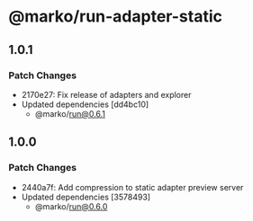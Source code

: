 # @marko/run-adapter-static

## 1.0.1

### Patch Changes

- 2170e27: Fix release of adapters and explorer
- Updated dependencies [dd4bc10]
  - @marko/run@0.6.1

## 1.0.0

### Patch Changes

- 2440a7f: Add compression to static adapter preview server
- Updated dependencies [3578493]
  - @marko/run@0.6.0
